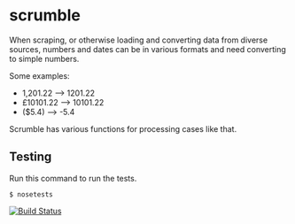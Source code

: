 scrumble
========

When scraping, or otherwise loading and converting data from diverse sources,
numbers and dates can be in various formats and need converting to simple
numbers.

Some examples:

* 1,201.22 --> 1201.22
* £10101.22 --> 10101.22
* ($5.4) --> -5.4

Scrumble has various functions for processing cases like that.

Testing
-------

Run this command to run the tests.

```
$ nosetests
```

[![Build Status](https://travis-ci.org/scraperwiki/scrumble.png?branch=master)](https://travis-ci.org/scraperwiki/scrumble)

